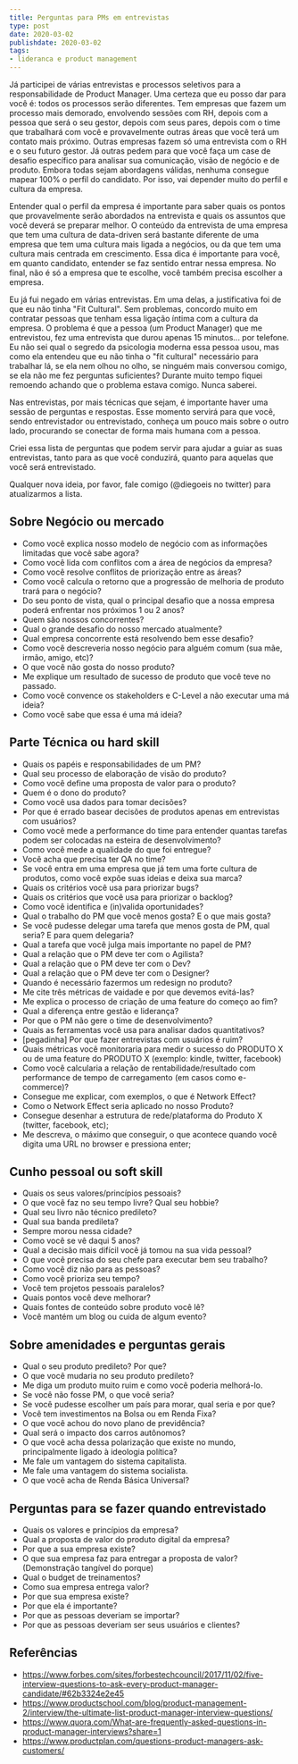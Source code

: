 ```yaml
---
title: Perguntas para PMs em entrevistas
type: post
date: 2020-03-02
publishdate: 2020-03-02
tags:
- lideranca e product management
---
```


Já participei de várias entrevistas e processos seletivos para a responsabilidade de Product Manager. Uma certeza que eu posso dar para você é: todos os processos serão diferentes. Tem empresas que fazem um processo mais demorado, envolvendo sessões com RH, depois com a pessoa que será o seu gestor, depois com seus pares, depois com o time que trabalhará com você e provavelmente outras áreas que você terá um contato mais próximo. Outras empresas fazem só uma entrevista com o RH e o seu futuro gestor. Já outras  pedem para que você faça um case de desafio específico para analisar sua comunicação, visão de negócio e de produto. Embora todas sejam abordagens válidas, nenhuma consegue mapear 100% o perfil do candidato. Por isso, vai depender muito do perfil e cultura da empresa. 

Entender qual o perfil da empresa é importante para saber quais os pontos que provavelmente serão abordados na entrevista e quais os assuntos que você deverá se preparar melhor. O conteúdo da entrevista de uma empresa que tem uma cultura de data-driven será bastante diferente de uma empresa que tem uma cultura mais ligada a negócios, ou da que tem  uma cultura mais centrada em crescimento. Essa dica é importante para você, em quanto candidato, entender se faz sentido entrar nessa empresa.  No final, não é só a empresa que te escolhe, você também precisa escolher a empresa.

Eu já fui negado em várias entrevistas. Em uma delas, a justificativa foi de que eu não tinha "Fit Cultural". Sem problemas, concordo muito em contratar pessoas que tenham essa ligação íntima com a cultura da empresa. O problema é que a pessoa (um Product Manager) que me entrevistou, fez uma entrevista que durou apenas 15 minutos... por telefone. Eu não sei qual o segredo da psicologia moderna essa pessoa usou, mas como ela entendeu que eu não tinha o "fit cultural" necessário para trabalhar lá, se ela nem olhou no olho, se ninguém mais conversou comigo, se ela não me fez perguntas suficientes? Durante muito tempo fiquei remoendo achando que o problema estava comigo. Nunca saberei. 

Nas entrevistas, por mais técnicas que sejam, é importante haver uma sessão de perguntas e respostas. Esse momento servirá para que você, sendo entrevistador ou entrevistado, conheça um pouco mais sobre o outro lado, procurando se conectar de forma mais humana com a pessoa.

Criei essa lista de perguntas que podem servir para ajudar a guiar as suas entrevistas, tanto para as que você conduzirá, quanto para aquelas que você será entrevistado.

Qualquer nova ideia, por favor, fale comigo (@diegoeis no twitter) para atualizarmos a lista.

## Sobre Negócio ou mercado

- Como você explica nosso modelo de negócio com as informações limitadas que você sabe agora?
- Como você lida com conflitos com a área de negócios da empresa?
- Como você resolve conflitos de priorização entre as áreas?
- Como você calcula o retorno que a progressão de melhoria de produto trará para o negócio?
- Do seu ponto de vista, qual o principal desafio que a nossa empresa poderá enfrentar nos próximos 1 ou 2 anos?
- Quem são nossos concorrentes?
- Qual o grande desafio do nosso mercado atualmente?
- Qual empresa concorrente está resolvendo bem esse desafio?
- Como você descreveria nosso negócio para alguém comum (sua mãe, irmão, amigo, etc)?
- O que você não gosta do nosso produto?
- Me explique um resultado de sucesso de produto que você teve no passado.
- Como você convence os stakeholders e C-Level a não executar uma má ideia?
- Como você sabe que essa é uma má ideia?

## Parte Técnica ou hard skill
- Quais os papéis e responsabilidades de um PM?
- Qual seu processo de elaboração de visão do produto?
- Como você define uma proposta de valor para o produto?
- Quem é o dono do produto?
- Como você usa dados para tomar decisões?
- Por que é errado basear decisões de produtos apenas em entrevistas com usuários?
- Como você mede a performance do time para entender quantas tarefas podem ser colocadas na esteira de desenvolvimento?
- Como você mede a qualidade do que foi entregue?
- Você acha que precisa ter QA no time?
- Se você entra em uma empresa que já tem uma forte cultura de produtos, como você expõe suas ideias e deixa sua marca?
- Quais os critérios você usa para priorizar bugs?
- Quais os critérios que você usa para priorizar o backlog?
- Como você identifica e (in)valida oportunidades?
- Qual o trabalho do PM que você menos gosta? E o que mais gosta?
- Se você pudesse delegar uma tarefa que menos gosta de PM, qual seria? E para quem delegaria?
- Qual a tarefa que você julga mais importante no papel de PM?
- Qual a relação que o PM deve ter com o Agilista?
- Qual a relação que o PM deve ter com o Dev?
- Qual a relação que o PM deve ter com o Designer?
- Quando é necessário fazermos um redesign no produto?
- Me cite três métricas de vaidade e por que devemos evitá-las?
- Me explica o processo de criação de uma feature do começo ao fim?
- Qual a diferença entre gestão e liderança?
- Por que o PM não gere o time de desenvolvimento?
- Quais as ferramentas você usa para analisar dados quantitativos?
- [pegadinha] Por que fazer entrevistas com usuários é ruim?
- Quais métricas você monitoraria para medir o sucesso do PRODUTO X ou de uma feature do PRODUTO X (exemplo: kindle, twitter, facebook)
- Como você calcularia a relação de rentabilidade/resultado com performance de tempo de carregamento (em casos como e-commerce)?
- Consegue me explicar, com exemplos, o que é Network Effect?
- Como o Network Effect seria aplicado no nosso Produto?
- Consegue desenhar a estrutura de rede/plataforma do Produto X (twitter, facebook, etc);
- Me descreva, o máximo que conseguir, o que acontece quando você digita uma URL no browser e pressiona enter;

## Cunho pessoal ou soft skill

- Quais os seus valores/princípios pessoais?
- O que você faz no seu tempo livre? Qual seu hobbie?
- Qual seu livro não técnico predileto?
- Qual sua banda predileta?
- Sempre morou nessa cidade?
- Como você se vê daqui 5 anos?
- Qual a decisão mais difícil você já tomou na sua vida pessoal?
- O que você precisa do seu chefe para executar bem seu trabalho?
- Como você diz não para as pessoas?
- Como você prioriza seu tempo?
- Você tem projetos pessoais paralelos?
- Quais pontos você deve melhorar?
- Quais fontes de conteúdo sobre produto você lê?
- Você mantém um blog ou cuida de algum evento?

## Sobre amenidades e perguntas gerais

- Qual o seu produto predileto? Por que?
- O que você mudaria no seu produto predileto?
- Me diga um produto muito ruim e como você poderia melhorá-lo.
- Se você não fosse PM, o que você seria?
- Se você pudesse escolher um país para morar, qual seria e por que?
- Você tem investimentos na Bolsa ou em Renda Fixa?
- O que você achou do novo plano de previdência?
- Qual será o impacto dos carros autônomos?
- O que você acha dessa polarização que existe no mundo, principalmente ligado à ideologia política?
- Me fale um vantagem do sistema capitalista.
- Me fale uma vantagem do sistema socialista.
- O que você acha de Renda Básica Universal?

## Perguntas para se fazer quando entrevistado

- Quais os valores e princípios da empresa?
- Qual a proposta de valor do produto digital da empresa?
- Por que a sua empresa existe?
- O que sua empresa faz para entregar a proposta de valor? (Demonstração tangível do porque)
- Qual o budget de treinamentos?
- Como sua empresa entrega valor?
- Por que sua empresa existe? 
- Por que ela é importante? 
- Por que as pessoas deveriam se importar? 
- Por que as pessoas deveriam ser seus usuários e clientes?


## Referências
- https://www.forbes.com/sites/forbestechcouncil/2017/11/02/five-interview-questions-to-ask-every-product-manager-candidate/#62b3324e2e45
- https://www.productschool.com/blog/product-management-2/interview/the-ultimate-list-product-manager-interview-questions/
- https://www.quora.com/What-are-frequently-asked-questions-in-product-manager-interviews?share=1
- https://www.productplan.com/questions-product-managers-ask-customers/
